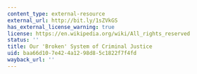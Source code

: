 ```yaml
---
content_type: external-resource
external_url: http://bit.ly/1sZVkGS
has_external_license_warning: true
license: https://en.wikipedia.org/wiki/All_rights_reserved
status: ''
title: Our 'Broken' System of Criminal Justice
uid: baa66d10-7e42-4a12-98d8-5c1822f7f4fd
wayback_url: ''
---
```

